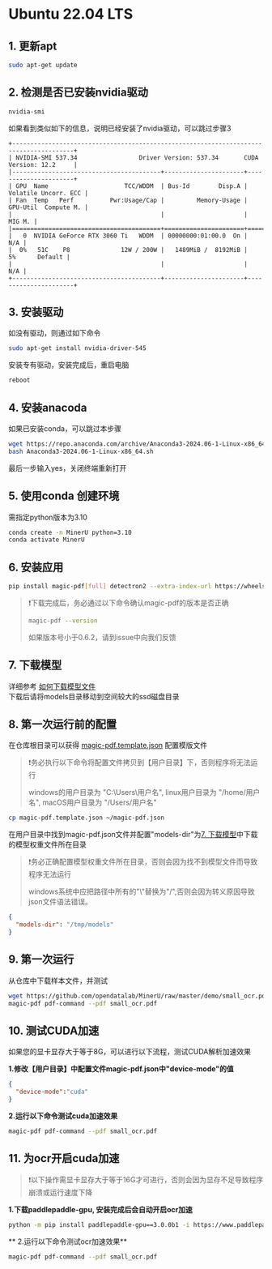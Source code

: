 # Ubuntu 22.04 LTS

## 1. 更新apt 
```bash
sudo apt-get update
```
## 2. 检测是否已安装nvidia驱动
```bash
nvidia-smi 
```
如果看到类似如下的信息，说明已经安装了nvidia驱动，可以跳过步骤3
```
+---------------------------------------------------------------------------------------+
| NVIDIA-SMI 537.34                 Driver Version: 537.34       CUDA Version: 12.2     |
|-----------------------------------------+----------------------+----------------------+
| GPU  Name                     TCC/WDDM  | Bus-Id        Disp.A | Volatile Uncorr. ECC |
| Fan  Temp   Perf          Pwr:Usage/Cap |         Memory-Usage | GPU-Util  Compute M. |
|                                         |                      |               MIG M. |
|=========================================+======================+======================|
|   0  NVIDIA GeForce RTX 3060 Ti   WDDM  | 00000000:01:00.0  On |                  N/A |
|  0%   51C    P8              12W / 200W |   1489MiB /  8192MiB |      5%      Default |
|                                         |                      |                  N/A |
+-----------------------------------------+----------------------+----------------------+
```
## 3. 安装驱动
如没有驱动，则通过如下命令
```bash
sudo apt-get install nvidia-driver-545
```
安装专有驱动，安装完成后，重启电脑
```bash
reboot
```
## 4. 安装anacoda
如果已安装conda，可以跳过本步骤
```bash
wget https://repo.anaconda.com/archive/Anaconda3-2024.06-1-Linux-x86_64.sh
bash Anaconda3-2024.06-1-Linux-x86_64.sh
```
最后一步输入yes，关闭终端重新打开
## 5. 使用conda 创建环境
需指定python版本为3.10
```bash
conda create -n MinerU python=3.10
conda activate MinerU
```
## 6. 安装应用
```bash
pip install magic-pdf[full] detectron2 --extra-index-url https://wheels.myhloli.com -i https://pypi.tuna.tsinghua.edu.cn/simple
```
> ❗️下载完成后，务必通过以下命令确认magic-pdf的版本是否正确
> 
> ```bash
> magic-pdf --version
>```
> 如果版本号小于0.6.2，请到issue中向我们反馈

## 7. 下载模型
详细参考 [如何下载模型文件](how_to_download_models_zh_cn.md)  
下载后请将models目录移动到空间较大的ssd磁盘目录  

## 8. 第一次运行前的配置
在仓库根目录可以获得 [magic-pdf.template.json](../magic-pdf.template.json) 配置模版文件
> ❗️务必执行以下命令将配置文件拷贝到【用户目录】下，否则程序将无法运行
> 
>  windows的用户目录为 "C:\Users\用户名", linux用户目录为 "/home/用户名", macOS用户目录为 "/Users/用户名"
```bash
cp magic-pdf.template.json ~/magic-pdf.json
```

在用户目录中找到magic-pdf.json文件并配置"models-dir"为[7. 下载模型](#7-下载模型)中下载的模型权重文件所在目录
> ❗️务必正确配置模型权重文件所在目录，否则会因为找不到模型文件而导致程序无法运行
> 
> windows系统中应把路径中所有的"\\"替换为"/",否则会因为转义原因导致json文件语法错误。
```json
{
  "models-dir": "/tmp/models"
}
```

## 9. 第一次运行
从仓库中下载样本文件，并测试
```bash
wget https://github.com/opendatalab/MinerU/raw/master/demo/small_ocr.pdf
magic-pdf pdf-command --pdf small_ocr.pdf
```
## 10. 测试CUDA加速
如果您的显卡显存大于等于8G，可以进行以下流程，测试CUDA解析加速效果

**1.修改【用户目录】中配置文件magic-pdf.json中"device-mode"的值**
```json
{
  "device-mode":"cuda"
}
```
**2.运行以下命令测试cuda加速效果**
```bash
magic-pdf pdf-command --pdf small_ocr.pdf
```

## 11. 为ocr开启cuda加速
> ❗️以下操作需显卡显存大于等于16G才可进行，否则会因为显存不足导致程序崩溃或运行速度下降

**1.下载paddlepaddle-gpu, 安装完成后会自动开启ocr加速**
```bash
python -m pip install paddlepaddle-gpu==3.0.0b1 -i https://www.paddlepaddle.org.cn/packages/stable/cu118/
```
** 2.运行以下命令测试ocr加速效果**
```bash
magic-pdf pdf-command --pdf small_ocr.pdf
```
